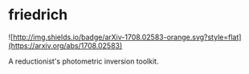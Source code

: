 # friedrich

![http://img.shields.io/badge/arXiv-1708.02583-orange.svg?style=flat](https://arxiv.org/abs/1708.02583)

A reductionist's photometric inversion toolkit.
